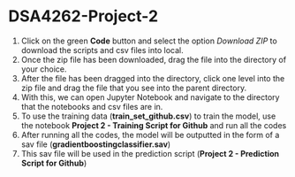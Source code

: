 # DSA4262-Project-2
1. Click on the green **Code** button and select the option *Download ZIP* to download the scripts and csv files into local.
2. Once the zip file has been downloaded, drag the file into the directory of your choice.
3. After the file has been dragged into the directory, click one level into the zip file and drag the file that you see into the parent directory.
4. With this, we can open Jupyter Notebook and navigate to the directory that the notebooks and csv files are in.
5. To use the training data (**train_set_github.csv**) to train the model, use the notebook **Project 2 - Training Script for Github** and run all the codes
6. After running all the codes, the model will be outputted in the form of a sav file (**gradientboostingclassifier.sav**)
7. This sav file will be used in the prediction script (**Project 2 - Prediction Script for Github**)

